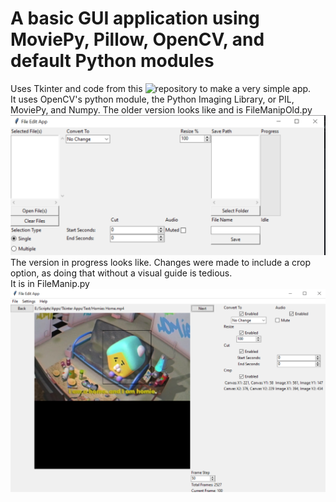 # A basic GUI application using MoviePy, Pillow, OpenCV, and default Python modules
Uses Tkinter and code from this ![repository](https://github.com/TeMyls/Simple-Scripts/tree/main/File%20Manipulation) to make a very simple app. </br>
It uses OpenCV's python module, the Python Imaging Library, or PIL, MoviePy, and Numpy.
The older version looks like and is FileManipOld.py </br>
![GUI Image](https://github.com/TeMyls/Apps/blob/main/Tkinter%20File%20Manipulation/feat.PNG)
The version in progress looks like. Changes were made to include a crop option, as doing that without a visual guide is tedious. </br>
It is in FileManip.py </br>
![GUI Image 2](https://github.com/TeMyls/Apps/blob/main/Tkinter%20File%20Manipulation/filemanip.PNG)

